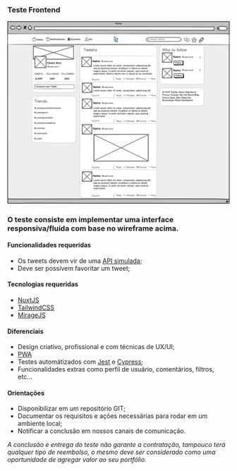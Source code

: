 ### Teste Frontend

![Alt text](twitter-wireframe.jpg?raw=true "Clone Twitter")

### O teste consiste em implementar uma interface responsiva/fluída com base no wireframe acima.

#### Funcionalidades requeridas

 - Os tweets devem vir de uma [API simulada](https://miragejs.com);
 - Deve ser possívem favoritar um tweet;
 
#### Tecnologias requeridas

 - [NuxtJS](https://nuxtjs.org)
 - [TailwindCSS](https://tailwindcss.com)
 - [MirageJS](https://miragejs.com)

#### Diferenciais

 - Design criativo, profissional e com técnicas de UX/UI;
 - [PWA](https://pt.wikipedia.org/wiki/Progressive_web_app)
 - Testes automátizados com [Jest](https://jestjs.io/pt-BR) e [Cypress](https://www.cypress.io);
 - Funcionalidades extras como perfil de usuário, comentários, filtros, etc...

#### Orientações

 - Disponibilizar em um repositório GIT;
 - Documentar os requisitos e ações necessárias para rodar em um ambiente local;
 - Notificar a conclusão em nossos canais de comunicação.

*A conclusão e entrega do teste não garante a contratação, tampouco terá qualquer tipo de reembolso, 
o mesmo deve ser considerado como uma oportunidade de agregar valor ao seu portfólio.*
